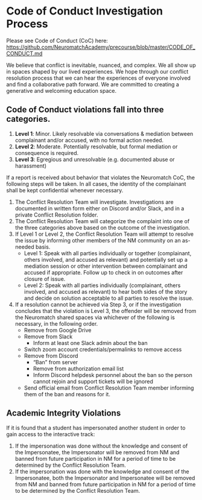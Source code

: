 # Code of Conduct Investigation Process 

Please see Code of Conduct (CoC) here: https://github.com/NeuromatchAcademy/precourse/blob/master/CODE_OF_CONDUCT.md

We believe that conflict is inevitable, nuanced, and complex. We all show up in spaces shaped by our lived experiences. We hope through our conflict resolution process that we can hear the experiences of everyone involved and find a collaborative path forward. We are committed to creating a generative and welcoming education space. 

## Code of Conduct violations fall into three categories. 
1. **Level 1**: Minor. Likely resolvable via conversations & mediation between complainant and/or accused, with no formal action needed.
2. **Level 2**: Moderate. Potentially resolvable, but formal mediation or consequence is required.
3. **Level 3**: Egregious and unresolvable (e.g. documented abuse or harassment)

If a report is received about behavior that violates the Neuromatch CoC, the following steps will be taken. In all cases, the identity of the complainant shall be kept confidential whenever necessary.
1. The Conflict Resolution Team will investigate. Investigations are documented in written form either on Discord and/or Slack, and in a private Conflict Resolution folder.
2. The Conflict Resolution Team will categorize the complaint into one of the three categories above based on the outcome of the investigation.
3. If Level 1 or Level 2, the Conflict Resolution Team will attempt to resolve the issue by informing other members of the NM community on an as-needed basis.
    - Level 1: Speak with all parties individually or together (complainant, others involved, and accused as relevant) and potentially set up a mediation session or other intervention between complainant and accused if appropriate. Follow up to check in on outcomes after closure of issue.
    - Level 2: Speak with all parties individually (complainant, others involved, and accused as relevant) to hear both sides of the story and decide on solution acceptable to all parties to resolve the issue.
4. If a resolution cannot be achieved via Step 3, or if the investigation concludes that the violation is Level 3, the offender will be removed from the Neuromatch shared spaces via whichever of the following is necessary, in the following order. 
    - Remove from Google Drive
    - Remove from Slack
      - Inform at least one Slack admin about the ban
    - Switch zoom account credentials/permalinks to remove access
    - Remove from Discord
      - “Ban” from server
      - Remove from authorization email list
      - Inform Discord helpdesk personnel about the ban so the person cannot rejoin and support tickets will be ignored
    - Send official email from Conflict Resolution Team member informing them of the ban and reasons for it.


## Academic Integrity Violations 


If it is found that a student has impersonated another student in order to gain access to the interactive track:

1. If the impersonation was done without the knowledge and consent of the Impersonatee, the Impersonator will be removed from NM and banned from future participation in NM for a period of time to be determined by the Conflict Resolution Team.
2. If the impersonation was done with the knowledge and consent of the Impersonatee, both the Impersonator and Impersonatee will be removed from NM and banned from future participation in NM for a period of time to be determined by the Conflict Resolution Team.
